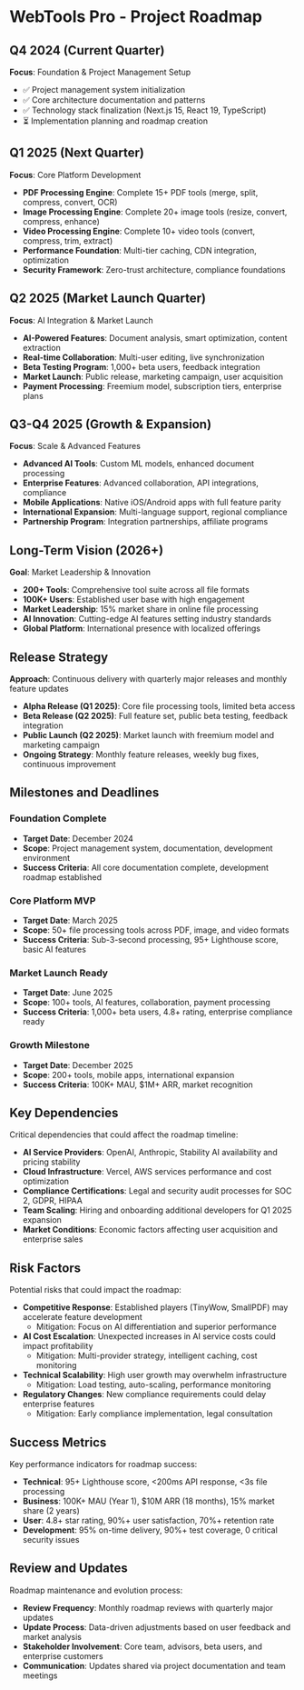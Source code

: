 # WebTools Pro - Project Roadmap

## Q4 2024 (Current Quarter)
**Focus**: Foundation & Project Management Setup
- ✅ Project management system initialization
- ✅ Core architecture documentation and patterns
- ✅ Technology stack finalization (Next.js 15, React 19, TypeScript)
- ⏳ Implementation planning and roadmap creation

## Q1 2025 (Next Quarter)
**Focus**: Core Platform Development
- **PDF Processing Engine**: Complete 15+ PDF tools (merge, split, compress, convert, OCR)
- **Image Processing Engine**: Complete 20+ image tools (resize, convert, compress, enhance)
- **Video Processing Engine**: Complete 10+ video tools (convert, compress, trim, extract)
- **Performance Foundation**: Multi-tier caching, CDN integration, optimization
- **Security Framework**: Zero-trust architecture, compliance foundations

## Q2 2025 (Market Launch Quarter)
**Focus**: AI Integration & Market Launch
- **AI-Powered Features**: Document analysis, smart optimization, content extraction
- **Real-time Collaboration**: Multi-user editing, live synchronization
- **Beta Testing Program**: 1,000+ beta users, feedback integration
- **Market Launch**: Public release, marketing campaign, user acquisition
- **Payment Processing**: Freemium model, subscription tiers, enterprise plans

## Q3-Q4 2025 (Growth & Expansion)
**Focus**: Scale & Advanced Features
- **Advanced AI Tools**: Custom ML models, enhanced document processing
- **Enterprise Features**: Advanced collaboration, API integrations, compliance
- **Mobile Applications**: Native iOS/Android apps with full feature parity
- **International Expansion**: Multi-language support, regional compliance
- **Partnership Program**: Integration partnerships, affiliate programs

## Long-Term Vision (2026+)
**Goal**: Market Leadership & Innovation
- **200+ Tools**: Comprehensive tool suite across all file formats
- **100K+ Users**: Established user base with high engagement
- **Market Leadership**: 15% market share in online file processing
- **AI Innovation**: Cutting-edge AI features setting industry standards
- **Global Platform**: International presence with localized offerings

## Release Strategy
**Approach**: Continuous delivery with quarterly major releases and monthly feature updates

- **Alpha Release (Q1 2025)**: Core file processing tools, limited beta access
- **Beta Release (Q2 2025)**: Full feature set, public beta testing, feedback integration
- **Public Launch (Q2 2025)**: Market launch with freemium model and marketing campaign
- **Ongoing Strategy**: Monthly feature releases, weekly bug fixes, continuous improvement

## Milestones and Deadlines

### Foundation Complete
- **Target Date**: December 2024
- **Scope**: Project management system, documentation, development environment
- **Success Criteria**: All core documentation complete, development roadmap established

### Core Platform MVP
- **Target Date**: March 2025
- **Scope**: 50+ file processing tools across PDF, image, and video formats
- **Success Criteria**: Sub-3-second processing, 95+ Lighthouse score, basic AI features

### Market Launch Ready
- **Target Date**: June 2025
- **Scope**: 100+ tools, AI features, collaboration, payment processing
- **Success Criteria**: 1,000+ beta users, 4.8+ rating, enterprise compliance ready

### Growth Milestone
- **Target Date**: December 2025
- **Scope**: 200+ tools, mobile apps, international expansion
- **Success Criteria**: 100K+ MAU, $1M+ ARR, market recognition

## Key Dependencies
Critical dependencies that could affect the roadmap timeline:
- **AI Service Providers**: OpenAI, Anthropic, Stability AI availability and pricing stability
- **Cloud Infrastructure**: Vercel, AWS services performance and cost optimization
- **Compliance Certifications**: Legal and security audit processes for SOC 2, GDPR, HIPAA
- **Team Scaling**: Hiring and onboarding additional developers for Q1 2025 expansion
- **Market Conditions**: Economic factors affecting user acquisition and enterprise sales

## Risk Factors
Potential risks that could impact the roadmap:
- **Competitive Response**: Established players (TinyWow, SmallPDF) may accelerate feature development
  - Mitigation: Focus on AI differentiation and superior performance
- **AI Cost Escalation**: Unexpected increases in AI service costs could impact profitability
  - Mitigation: Multi-provider strategy, intelligent caching, cost monitoring
- **Technical Scalability**: High user growth may overwhelm infrastructure
  - Mitigation: Load testing, auto-scaling, performance monitoring
- **Regulatory Changes**: New compliance requirements could delay enterprise features
  - Mitigation: Early compliance implementation, legal consultation

## Success Metrics
Key performance indicators for roadmap success:
- **Technical**: 95+ Lighthouse score, <200ms API response, <3s file processing
- **Business**: 100K+ MAU (Year 1), $10M ARR (18 months), 15% market share (2 years)
- **User**: 4.8+ star rating, 90%+ user satisfaction, 70%+ retention rate
- **Development**: 95% on-time delivery, 90%+ test coverage, 0 critical security issues

## Review and Updates
Roadmap maintenance and evolution process:
- **Review Frequency**: Monthly roadmap reviews with quarterly major updates
- **Update Process**: Data-driven adjustments based on user feedback and market analysis
- **Stakeholder Involvement**: Core team, advisors, beta users, and enterprise customers
- **Communication**: Updates shared via project documentation and team meetings
